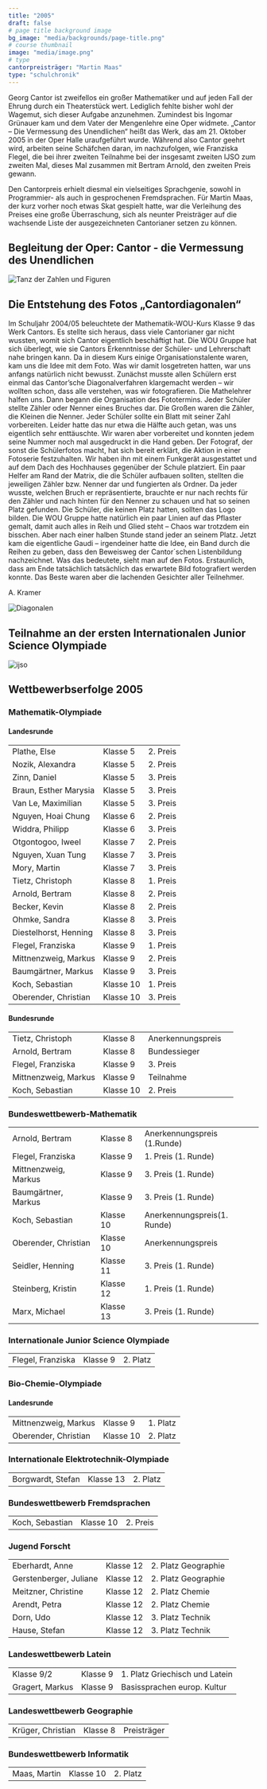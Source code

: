 ```yaml
---
title: "2005"
draft: false
# page title background image
bg_image: "media/backgrounds/page-title.png"
# course thumbnail
image: "media/image.png"
# type
cantorpreisträger: "Martin Maas"
type: "schulchronik"
---
```


Georg Cantor ist zweifellos ein großer Mathematiker und auf jeden Fall der Ehrung durch ein Theaterstück wert. Lediglich fehlte bisher wohl der Wagemut, sich dieser Aufgabe anzunehmen. Zumindest bis Ingomar Grünauer kam und dem Vater der Mengenlehre eine Oper widmete. „Cantor – Die Vermessung des Unendlichen“ heißt das Werk, das am 21. Oktober 2005 in der Oper Halle uraufgeführt wurde. Während also Cantor geehrt wird, arbeiten seine Schäfchen daran, im nachzufolgen, wie Franziska Flegel, die bei ihrer zweiten Teilnahme bei der insgesamt zweiten IJSO zum zweiten Mal, dieses Mal zusammen mit Bertram Arnold, den zweiten Preis gewann.

Den Cantorpreis erhielt diesmal ein vielseitiges Sprachgenie, sowohl in Programmier- als auch in gesprochenen Fremdsprachen. Für Martin Maas, der kurz vorher noch etwas Skat gespielt hatte, war die Verleihung des Preises eine große Überraschung, sich als neunter Preisträger auf die wachsende Liste der ausgezeichneten Cantorianer setzen zu können.

## Begleitung der Oper: Cantor - die Vermessung des Unendlichen

![Tanz der Zahlen und Figuren](/media/schulchronik/2005/tanz_der_zahlen_und_figuren.png)

## Die Entstehung des Fotos „Cantordiagonalen“

Im Schuljahr 2004/05 beleuchtete der Mathematik-WOU-Kurs Klasse 9 das Werk Cantors.
Es stellte sich heraus, dass viele Cantorianer gar nicht wussten, womit sich Cantor eigentlich beschäftigt hat. Die WOU Gruppe hat sich überlegt, wie sie Cantors Erkenntnisse der Schüler- und Lehrerschaft nahe bringen kann. Da in diesem Kurs einige Organisationstalente waren, kam uns die Idee mit dem Foto.
Was wir damit losgetreten hatten, war uns anfangs natürlich nicht bewusst. Zunächst musste allen Schülern erst einmal das Cantor’sche Diagonalverfahren klargemacht werden – wir wollten schon, dass alle verstehen, was wir fotografieren. Die Mathelehrer halfen uns.
Dann begann die Organisation des Fototermins. Jeder Schüler stellte Zähler oder Nenner eines Bruches dar. Die Großen waren die Zähler, die Kleinen die Nenner.
Jeder Schüler sollte ein Blatt  mit seiner Zahl vorbereiten. Leider hatte das nur etwa die Hälfte auch getan, was uns eigentlich sehr enttäuschte. Wir waren aber vorbereitet und konnten jedem seine Nummer noch mal ausgedruckt in die Hand geben.
Der Fotograf, der sonst die Schülerfotos macht, hat sich bereit erklärt, die Aktion in einer Fotoserie festzuhalten. Wir haben ihn mit einem Funkgerät ausgestattet und auf dem Dach des Hochhauses gegenüber der Schule platziert.
Ein paar Helfer am Rand der Matrix, die die Schüler aufbauen sollten, stellten die jeweiligen Zähler bzw. Nenner dar und fungierten als Ordner. Da jeder wusste, welchen Bruch er repräsentierte, brauchte er nur nach rechts für den Zähler und nach hinten für den Nenner zu schauen und hat so seinen Platz gefunden. Die Schüler, die keinen Platz hatten, sollten das Logo bilden. Die WOU Gruppe hatte natürlich ein paar Linien auf das Pflaster gemalt, damit auch alles in Reih und Glied steht – Chaos war trotzdem ein bisschen. Aber nach einer halben Stunde stand jeder an seinem Platz.
Jetzt kam die eigentliche Gaudi – irgendeiner hatte die Idee, ein Band durch die Reihen zu geben, dass den Beweisweg der Cantor´schen Listenbildung nachzeichnet. Was das bedeutete, sieht man auf den Fotos. Erstaunlich, dass am Ende tatsächlich tatsächlich das erwartete Bild fotografiert werden konnte.
Das Beste waren aber die lachenden Gesichter aller Teilnehmer.

A. Kramer

![Diagonalen](/media/schulchronik/2005/03.jpg)

## Teilnahme an der ersten Internationalen Junior Science Olympiade

![ijso](/media/schulchronik/2005/2005_ijso.png)

## Wettbewerbserfolge 2005

### Mathematik-Olympiade

#### Landesrunde

||||
|-|-|-|
|Plathe, Else|Klasse 5|2. Preis|
|Nozik, Alexandra|Klasse 5|2. Preis|
|Zinn, Daniel|Klasse 5|3. Preis|
|Braun, Esther Marysia|Klasse 5|3. Preis|
|Van Le, Maximilian|Klasse 5|3. Preis|
|Nguyen, Hoai Chung|Klasse 6|2. Preis|
|Widdra, Philipp|Klasse 6|3. Preis|
|Otgontogoo, Iweel|Klasse 7|2. Preis|
|Nguyen, Xuan Tung|Klasse 7|3. Preis|
|Mory, Martin|Klasse 7|3. Preis|
|Tietz, Christoph|Klasse 8|1. Preis|
|Arnold, Bertram|Klasse 8|2. Preis|
|Becker, Kevin|Klasse 8|2. Preis|
|Ohmke, Sandra|Klasse 8|3. Preis|
|Diestelhorst, Henning|Klasse 8|3. Preis|
|Flegel, Franziska|Klasse 9|1. Preis|
|Mittnenzweig, Markus|Klasse 9|2. Preis|
|Baumgärtner, Markus|Klasse 9|3. Preis|
|Koch, Sebastian|Klasse 10|1. Preis|
|Oberender, Christian|Klasse 10|3. Preis|

#### Bundesrunde

|||||
|-|-|-|-|
|Tietz, Christoph|Klasse 8|Anerkennungspreis|
|Arnold, Bertram|Klasse 8|Bundessieger|
|Flegel, Franziska|Klasse 9|3. Preis|
|Mittnenzweig, Markus|Klasse 9|Teilnahme|
|Koch, Sebastian|Klasse 10|2. Preis|

### Bundeswettbewerb-Mathematik

||||
|-|-|-|
|Arnold, Bertram|Klasse 8|Anerkennungspreis (1.Runde)|
|Flegel, Franziska|Klasse 9|1. Preis (1. Runde)|
|Mittnenzweig, Markus|Klasse 9|3. Preis (1. Runde)|
|Baumgärtner, Markus|Klasse 9|3. Preis (1. Runde)|
|Koch, Sebastian|Klasse 10|Anerkennungspreis(1. Runde)|
|Oberender, Christian|Klasse 10|Anerkennungspreis|
|Seidler, Henning|Klasse 11|3. Preis (1. Runde)|
|Steinberg, Kristin|Klasse 12|1. Preis (1. Runde)|
|Marx, Michael|Klasse 13|3. Preis (1. Runde)|

### Internationale Junior Science Olympiade

||||
|-|-|-|
|Flegel, Franziska|Klasse 9|2. Platz|

### Bio-Chemie-Olympiade

#### Landesrunde

||||
|-|-|-|
|Mittnenzweig, Markus|Klasse 9|1. Platz|
|Oberender, Christian|Klasse 10|2. Platz|

### Internationale Elektrotechnik-Olympiade

||||
|-|-|-|
|Borgwardt, Stefan|Klasse 13|2. Platz|

### Bundeswettbewerb Fremdsprachen

||||
|-|-|-|
|Koch, Sebastian|Klasse 10|2. Preis|

### Jugend Forscht

||||
|-|-|-|
|Eberhardt, Anne|Klasse 12|2. Platz Geographie|
|Gerstenberger, Juliane|Klasse 12|2. Platz Geographie|
|Meitzner, Christine|Klasse 12|2. Platz Chemie|
|Arendt, Petra|Klasse 12|2. Platz Chemie|
|Dorn, Udo|Klasse 12|3. Platz Technik|
|Hause, Stefan|Klasse 12|3. Platz Technik|

### Landeswettbewerb Latein

||||
|-|-|-|
|Klasse 9/2|Klasse 9|1. Platz Griechisch und Latein|
|Gragert, Markus|Klasse 9|Basissprachen europ. Kultur|

### Landeswettbewerb Geographie

||||
|-|-|-|
|Krüger, Christian|Klasse 8|Preisträger|

### Bundeswettbewerb Informatik

||||
|-|-|-|
|Maas, Martin|Klasse 10|2. Platz|
